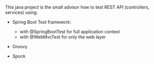
This java project is the small advisor how to test REST API (controllers, services) using:


- Spring Boot Test framework:
  - with @SpringBootTest for full application context
  - with @WebMvcTest for only the web layer
  
- Groovy

- Spock
